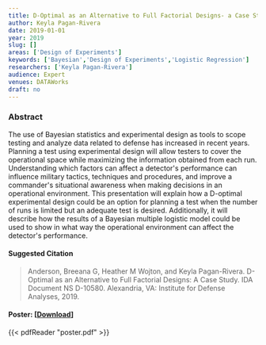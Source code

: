 ```yaml
---
title: D-Optimal as an Alternative to Full Factorial Designs- a Case Study
author: Keyla Pagan-Rivera
date: 2019-01-01
year: 2019
slug: []
areas: ['Design of Experiments']
keywords: ['Bayesian','Design of Experiments','Logistic Regression']
researchers: ['Keyla Pagan-Rivera']
audience: Expert
venues: DATAWorks
draft: no
---
```




### Abstract
The use of Bayesian statistics and experimental design as tools to scope testing and analyze data related to defense has increased in recent years. Planning a test using experimental design will allow testers to cover the operational space while maximizing the information obtained from each run. Understanding which factors can affect a detector's performance can influence military tactics, techniques and procedures, and improve a commander's situational awareness when making decisions in an operational environment. This presentation will explain how a D-optimal experimental design could be an option for planning a test when the number of runs is limited but an adequate test is desired. Additionally, it will describe how the results of a Bayesian multiple logistic model could be used to show in what way the operational environment can affect the detector's performance.

#### Suggested Citation
> Anderson, Breeana G, Heather M Wojton, and Keyla Pagan-Rivera. D-Optimal as an Alternative to Full Factorial Designs: A Case Study. IDA Document NS D-10580. Alexandria, VA: Institute for Defense Analyses, 2019.





#### Poster: [[Download](poster.pdf)]
{{< pdfReader "poster.pdf" >}}
